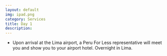 ```yaml
---
layout: default
img: ipad.png
category: Services
title: Day 1
description:
---
```



* Upon arrival at the Lima airport, a Peru For Less representative will meet you and show you to your airport hotel. Overnight in Lima.&nbsp;